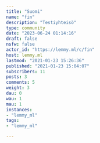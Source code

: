 ```yaml
---
title: "Suomi" 
name: "fin"
description: "Testiyhteisö"
type: community
date: "2023-06-24 01:14:16"
draft: false
nsfw: false
actor_id: "https://lemmy.ml/c/fin"
host: lemmy.ml
lastmod: "2021-01-23 15:26:36"
published: "2021-01-23 15:04:07"
subscribers: 11
posts: 3
comments: 5
weight: 3
dau: 0
wau: 1
mau: 1
instances:
- "lemmy_ml"
tags: 
- "lemmy_ml"

---
```

